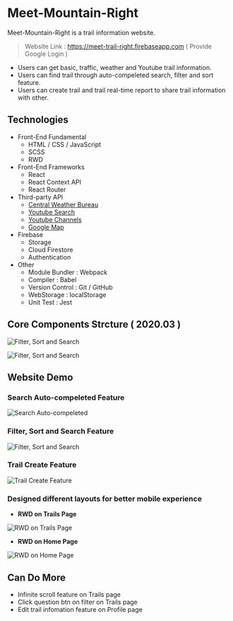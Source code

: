 # Meet-Mountain-Right

Meet-Mountain-Right is a trail information website.

> Website Link : https://meet-trail-right.firebaseapp.com ( Provide Google Login )

- Users can get basic, traffic, weather and Youtube trail information.
- Users can find trail through auto-compeleted search, filter and sort feature.
- Users can create trail and trail real-time report to share trail information with other.

## Technologies

- Front-End Fundamental
  - HTML / CSS / JavaScript
  - SCSS
  - RWD
- Front-End Frameworks
  - React
  - React Context API
  - React Router
- Third-party API
  - [Central Weather Bureau](https://opendata.cwb.gov.tw/dist/opendata-swagger.html)
  - [Youtube Search](https://developers.google.com/youtube/v3/docs/search/list)
  - [Youtube Channels](https://developers.google.com/youtube/v3/docs/channels)
  - [Google Map](https://developers.google.com/maps/documentation/javascript/tutorial?hl=zh-tw)
- Firebase
  - Storage
  - Cloud Firestore
  - Authentication
- Other
  - Module Bundler : Webpack
  - Compiler : Babel
  - Version Control : Git / GitHub
  - WebStorage : localStorage
  - Unit Test : Jest

## Core Components Strcture ( 2020.03 )

![Filter, Sort and Search](https://firebasestorage.googleapis.com/v0/b/meet-trail-right.appspot.com/o/projectPictures%2FREADME%2FBasic%20Component%20Strcture%201.png?alt=media&token=7d97c074-8914-453f-9ae4-a2e4f6686df6)

![Filter, Sort and Search](https://firebasestorage.googleapis.com/v0/b/meet-trail-right.appspot.com/o/projectPictures%2FREADME%2FBasic%20Component%20Strcture%202.png?alt=media&token=04d5b8e0-f4be-46e4-9dd3-1dcee227e6c8)

## Website Demo

### Search Auto-compeleted Feature

![Search Auto-compeleted](https://firebasestorage.googleapis.com/v0/b/meet-trail-right.appspot.com/o/projectPictures%2FREADME%2FSearch%20Auto-compeleted%20Feature.gif?alt=media&token=c4fe9778-22d7-439f-9bce-6a4b3e765bc0)

### Filter, Sort and Search Feature

![Filter, Sort and Search](https://firebasestorage.googleapis.com/v0/b/meet-trail-right.appspot.com/o/projectPictures%2FREADME%2Ffilter%2C%20sort%20and%20search%20feature.gif?alt=media&token=87f75af5-bd03-41a4-a15c-c805a2c38310)

### Trail Create Feature

![Trail Create Feature](https://firebasestorage.googleapis.com/v0/b/meet-trail-right.appspot.com/o/projectPictures%2FREADME%2FTrail%20Create%20Feature.gif?alt=media&token=1e189628-f0eb-4fa2-93c1-1fa65790f085)

### Designed different layouts for better mobile experience

- **RWD on Trails Page**

![RWD on Trails Page](https://firebasestorage.googleapis.com/v0/b/meet-trail-right.appspot.com/o/projectPictures%2FREADME%2FRWD%20on%20Trails%20Page.gif?alt=media&token=368c428d-7327-4c31-99c5-a3fd75ca8183)

- **RWD on Home Page**

![RWD on Home Page](https://firebasestorage.googleapis.com/v0/b/meet-trail-right.appspot.com/o/projectPictures%2FREADME%2FRWD%20on%20Home%20Page.gif?alt=media&token=cfb2b507-6e5a-4622-ba37-670cceb1f55d)

## Can Do More

- Infinite scroll feature on Trails page
- Click question btn on filter on Trails page
- Edit trail infomation feature on Profile page
